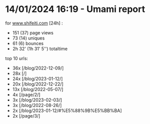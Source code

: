 # 14/01/2024 16:19 - Umami report
for www.shifeiti.com [24h] :

 - 151 (37) page views
 - 73 (14) uniques
 - 61 (6) bounces
 - 2h 32'  (1h 31' 5'') totaltime


top 10 urls:
 - 36x [/blog/2022-12-09/]
 - 28x [/]
 - 24x [/blog/2023-01-12/]
 - 20x [/blog/2022-12-22/]
 - 13x [/blog/2022-05-07/]
 - 4x [/page/2/]
 - 3x [/blog/2023-02-03/]
 - 3x [/blog/2022-08-26/]
 - 2x [/blog/2023-01-12/#%E5%88%9B%E5%BB%BA]
 - 2x [/page/3/]


